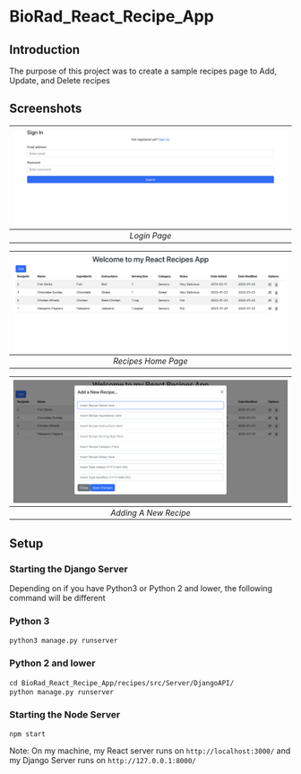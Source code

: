 # BioRad_React_Recipe_App
 
## Introduction ##

The purpose of this project was to create a sample recipes page to Add, Update, and Delete recipes

## Screenshots ## 

| ![Login Page](Screenshots/LoginPage.png) | 
|:--:| 
| *Login Page* |

| ![Recipes Home Page](Screenshots/RecipesPage.png) | 
|:--:| 
| *Recipes Home Page* |

| ![Adding A New Recipe](Screenshots/AddingRecipe.png) | 
|:--:| 
| *Adding A New Recipe* |

## Setup ##

### Starting the Django Server ###

Depending on if you have Python3 or Python 2 and lower, the following command will be different

### Python 3 ###
```
python3 manage.py runserver
```

### Python 2 and lower ###
```
cd BioRad_React_Recipe_App/recipes/src/Server/DjangoAPI/
python manage.py runserver
```

### Starting the Node Server ### 

```
npm start
```

Note: On my machine, my React server runs on `http://localhost:3000/` and my Django Server runs on `http://127.0.0.1:8000/`

